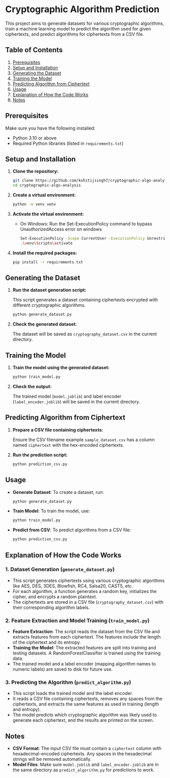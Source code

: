 # Cryptographic Algorithm Prediction

This project aims to generate datasets for various cryptographic algorithms, train a machine learning model to predict the algorithm used for given ciphertexts, and predict algorithms for ciphertexts from a CSV file.

## Table of Contents

1. [Prerequisites](#prerequisites)
2. [Setup and Installation](#setup-and-installation)
3. [Generating the Dataset](#generating-the-dataset)
4. [Training the Model](#training-the-model)
5. [Predicting Algorithm from Ciphertext](#predicting-algorithm-from-ciphertext)
6. [Usage](#usage)
7. [Explanation of How the Code Works](#explanation-of-how-the-code-works)
8. [Notes](#notes)

## Prerequisites

Make sure you have the following installed:

- Python 3.10 or above
- Required Python libraries (listed in `requirements.txt`)

## Setup and Installation

1. **Clone the repository:**

    ```bash
    git clone https://github.com/kshitijsingh7/cryptographic-algo-analysis.git
    cd cryptographic-algo-analysis
    ```

2. **Create a virtual environment:**

    ```bash
    python -m venv venv
    ```

3. **Activate the virtual environment:**

    - On Windows: Run the Set-ExecutionPolicy command to bypass UnauthorizedAccess error on windows

        ```bash
        Set-ExecutionPolicy -Scope CurrentUser -ExecutionPolicy Unrestricted
        .\venv\Scripts\activate
        ```

4. **Install the required packages:**

    ```bash
    pip install -r requirements.txt
    ```

## Generating the Dataset

1. **Run the dataset generation script:**

    This script generates a dataset containing ciphertexts encrypted with different cryptographic algorithms.

    ```bash
    python generate_dataset.py
    ```

2. **Check the generated dataset:**

    The dataset will be saved as `cryptography_dataset.csv` in the current directory.

## Training the Model

1. **Train the model using the generated dataset:**

    ```bash
    python train_model.py
    ```

2. **Check the output:**

    The trained model (`model.joblib`) and label encoder (`label_encoder.joblib`) will be saved in the current directory.

## Predicting Algorithm from Ciphertext

1. **Prepare a CSV file containing ciphertexts:**

    Ensure the CSV filename example `sample_dataset.csv` has a column named `ciphertext` with the hex-encoded ciphertexts.

2. **Run the prediction script:**

    ```bash
    python prediction_csv.py
    ```

## Usage

- **Generate Dataset**: To create a dataset, run:

    ```bash
    python generate_dataset.py
    ```

- **Train Model**: To train the model, use:

    ```bash
    python train_model.py
    ```

- **Predict from CSV**: To predict algorithms from a CSV file:

    ```bash
    python prediction_csv.py
    ```

## Explanation of How the Code Works

### 1. Dataset Generation (`generate_dataset.py`)

- This script generates ciphertexts using various cryptographic algorithms like AES, DES, 3DES, Blowfish, RC4, Salsa20, CAST5, etc.
- For each algorithm, a function generates a random key, initializes the cipher, and encrypts a random plaintext.
- The ciphertexts are stored in a CSV file (`cryptography_dataset.csv`) with their corresponding algorithm labels.

### 2. Feature Extraction and Model Training (`train_model.py`)

- **Feature Extraction**: The script reads the dataset from the CSV file and extracts features from each ciphertext. The features include the length of the ciphertext and its entropy.
- **Training the Model**: The extracted features are split into training and testing datasets. A RandomForestClassifier is trained using the training data.
- The trained model and a label encoder (mapping algorithm names to numeric labels) are saved to disk for future use.

### 3. Predicting the Algorithm (`predict_algorithm.py`)

- This script loads the trained model and the label encoder.
- It reads a CSV file containing ciphertexts, removes any spaces from the ciphertexts, and extracts the same features as used in training (length and entropy).
- The model predicts which cryptographic algorithm was likely used to generate each ciphertext, and the results are printed on the screen.

## Notes

- **CSV Format**: The input CSV file must contain a `ciphertext` column with hexadecimal-encoded ciphertexts. Any spaces in the hexadecimal strings will be removed automatically.
- **Model Files**: Make sure `model.joblib` and `label_encoder.joblib` are in the same directory as `predict_algorithm.py` for predictions to work.
